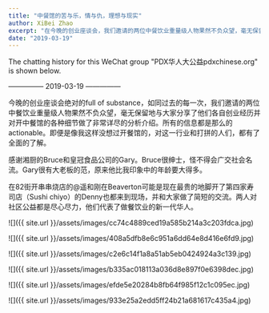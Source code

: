 ```yaml
---
title: "中餐馆的苦与乐，情与仇，理想与现实"
author: XiBei Zhao
excerpt: "在今晚的创业座谈会，我们邀请的两位中餐饮业重量级人物果然不负众望，毫无保留地与大家分享了他们各自创业经历并对开中餐馆的各种细节做了非常详尽的分析介绍。所有的信息都是那么的actionable。即便是像我这样没想过开餐馆的，对这一行业和打拼的人们，都有了全面的了解。"
date: "2019-03-19"
---
```


The chatting history for this WeChat group "PDX华人大公益pdxchinese.org" is shown below.

—————  2019-03-19  —————

今晚的创业座谈会绝对的full of substance，如同过去的每一次，我们邀请的两位中餐饮业重量级人物果然不负众望，毫无保留地与大家分享了他们各自创业经历并对开中餐馆的各种细节做了非常详尽的分析介绍。所有的信息都是那么的actionable。即便是像我这样没想过开餐馆的，对这一行业和打拼的人们，都有了全面的了解。

感谢湘厨的Bruce和皇冠食品公司的Gary。Bruce很绅士，怪不得会广交社会名流。Gary很有大老板的范，原来他比我印象中的年龄要大得多。

在82街开串串烧店的@遥和刚在Beaverton可能是现在最贵的地脚开了第四家寿司店（Sushi chiyo）的Denny也都来到现场，并和大家做了简短的交流。两人对社区公益都是尽心尽力，他们代表了做餐饮业的新一代华人。

![]({{ site.url }}/assets/images/cc74c4889ced19a585b214a3c203fdca.jpg)

![]({{ site.url }}/assets/images/408a5dfb8e6c951a6dd64e8d416e6fd9.jpg)

![]({{ site.url }}/assets/images/c2e6c14f1a8a51ab5eb0424924a3c139.jpg)

![]({{ site.url }}/assets/images/b335ac018113a036d8e897f0e6398dec.jpg)

![]({{ site.url }}/assets/images/efde5e20284b8fb64f985f12c1c095ec.jpg)

![]({{ site.url }}/assets/images/933e25a2edd5ff24b21a681617c435a4.jpg)
